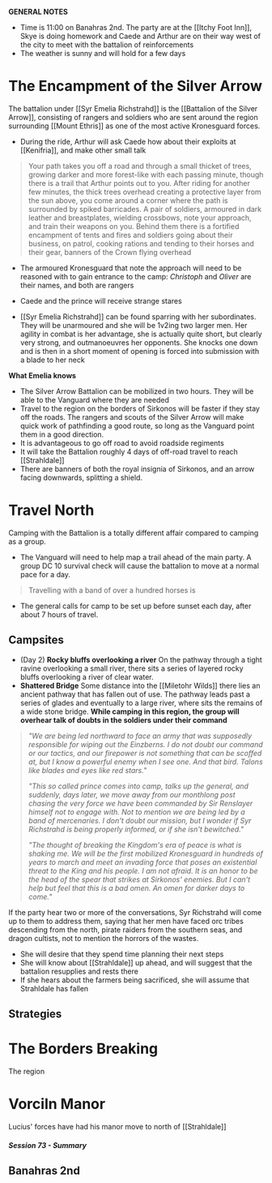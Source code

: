 **GENERAL NOTES**
- Time is 11:00 on Banahras 2nd. The party are at the [[Itchy Foot Inn]], Skye is doing homework and Caede and Arthur are on their way west of the city to meet with the battalion of reinforcements
- The weather is sunny and will hold for a few days

# The Encampment of the Silver Arrow
The battalion under [[Syr Emelia Richstrahd]] is the [[Battalion of the Silver Arrow]], consisting of rangers and soldiers who are sent around the region surrounding [[Mount Ethris]] as one of the most active Kronesguard forces.

- During the ride, Arthur will ask Caede how about their exploits at [[Kenifria]], and make other small talk

> Your path takes you off a road and through a small thicket of trees, growing darker and more forest-like with each passing minute, though there is a trail that Arthur points out to you. After riding for another few minutes, the thick trees overhead creating a protective layer from the sun above, you come around a corner where the path is surrounded by spiked barricades. A pair of soldiers, armoured in dark leather and breastplates, wielding crossbows, note your approach, and train their weapons on you. Behind them there is a fortified encampment of tents and fires and soldiers going about their business, on patrol, cooking rations and tending to their horses and their gear, banners of the Crown flying overhead

- The armoured Kronesguard that note the approach will need to be reasoned with to gain entrance to the camp: *Christoph* and *Oliver* are their names, and both are rangers
- Caede and the prince will receive strange stares
  
- [[Syr Emelia Richstrahd]] can be found sparring with her subordinates. They will be unarmoured and she will be 1v2ing two larger men. Her agility in combat is her advantage, she is actually quite short, but clearly very strong, and outmanoeuvres her opponents. She knocks one down and is then in a short moment of opening is forced into submission with a blade to her neck

**What Emelia knows**
- The Silver Arrow Battalion can be mobilized in two hours. They will be able to the Vanguard where they are needed
- Travel to the region on the borders of Sirkonos will be faster if they stay off the roads. The rangers and scouts of the Silver Arrow will make quick work of pathfinding a good route, so long as the Vanguard point them in a good direction.
- It is advantageous to go off road to avoid roadside regiments
- It will take the Battalion roughly 4 days of off-road travel to reach [[Strahldale]]
- There are banners of both the royal insignia of Sirkonos, and an arrow facing downwards, splitting a shield.
# Travel North
Camping with the Battalion is a totally different affair compared to camping as a group.
- The Vanguard will need to help map a trail ahead of the main party. A group DC 10 survival check will cause the battalion to move at a normal pace for a day.

> Travelling with a band of over a hundred horses is 

- The general calls for camp to be set up before sunset each day, after about 7 hours of travel. 
## Campsites
- (Day 2) **Rocky bluffs overlooking a river** On the pathway through a tight ravine overlooking a small river, there sits a series of layered rocky bluffs overlooking a river of clear water.
- **Shattered Bridge** Some distance into the [[Miletohr Wilds]] there lies an ancient pathway that has fallen out of use. The pathway leads past a series of glades and eventually to a large river, where sits the remains of a wide stone bridge. **While camping in this region, the group will overhear talk of doubts in the soldiers under their command**

> *"We are being led northward to face an army that was supposedly responsible for wiping out the Einzberns. I do not doubt our command or our tactics, and our firepower is not something that can be scoffed at, but I know a powerful enemy when I see one. And that bird. Talons like blades and eyes like red stars."*
> 
> *"This so called prince comes into camp, talks up the general, and suddenly, days later, we move away from our monthlong post chasing the very force we have been commanded by Sir Renslayer himself not to engage with. Not to mention we are being led by a band of mercenaries. I don't doubt our mission, but I wonder if Syr Richstrahd is being properly informed, or if she isn't bewitched."*
> 
> *"The thought of breaking the Kingdom's era of peace is what is shaking me. We will be the first mobilized Kronesguard in hundreds of years to march and meet an invading force that poses an existential threat to the King and his people. I am not afraid. It is an honor to be the head of the spear that strikes at Sirkonos' enemies. But I can't help but feel that this is a bad omen. An omen for darker days to come."*

If the party hear two or more of the conversations, Syr Richstrahd will come up to them to address them, saying that her men have faced orc tribes descending from the north, pirate raiders from the southern seas, and dragon cultists, not to mention the horrors of the wastes.
- She will desire that they spend time planning their next steps
- She will know about [[Strahldale]] up ahead, and will suggest that the battalion resupplies and rests there
- If she hears about the farmers being sacrificed, she will assume that Strahldale has fallen
## Strategies

# The Borders Breaking
The region 
# Vorciln Manor
Lucius' forces have had his manor move to north of [[Strahldale]]


##### Session 73 - Summary
**Banahras 2nd**
- 